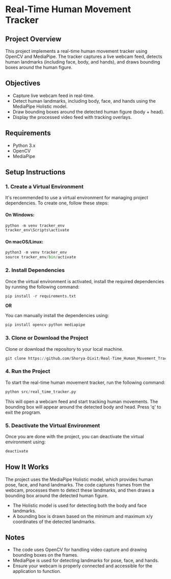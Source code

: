 # Real-Time Human Movement Tracker

## Project Overview
This project implements a real-time human movement tracker using OpenCV and MediaPipe. The tracker captures a live webcam feed, detects human landmarks (including face, body, and hands), and draws bounding boxes around the human figure.

## Objectives

- Capture live webcam feed in real-time.
- Detect human landmarks, including body, face, and hands using the MediaPipe Holistic model.
- Draw bounding boxes around the detected human figure (body + head).
- Display the processed video feed with tracking overlays.

## Requirements

- Python 3.x
- OpenCV
- MediaPipe

## Setup Instructions

### 1. Create a Virtual Environment
It's recommended to use a virtual environment for managing project dependencies. To create one, follow these steps:

#### On Windows:
```python
python -m venv tracker_env
tracker_env\Scripts\activate
```
#### On macOS/Linux:
```python
python3 -m venv tracker_env
source tracker_env/bin/activate
```

### 2. Install Dependencies
Once the virtual environment is activated, install the required dependencies by running the following command:

```python
pip install -r requirements.txt
```
  **OR**
  
You can manually install the dependencies using:

```python
pip install opencv-python mediapipe
```

### 3. Clone or Download the Project
Clone or download the repository to your local machine.

```python
git clone https://github.com/Shorya-Dixit/Real-Time_Human_Movement_Tracker.git
```

### 4. Run the Project
To start the real-time human movement tracker, run the following command:

```python
python src/real_time_tracker.py
```
This will open a webcam feed and start tracking human movements. The bounding box will appear around the detected body and head. Press 'q' to exit the program.

### 5. Deactivate the Virtual Environment
Once you are done with the project, you can deactivate the virtual environment using:

```python
deactivate
```

## How It Works
The project uses the MediaPipe Holistic model, which provides human pose, face, and hand landmarks. The code captures frames from the webcam, processes them to detect these landmarks, and then draws a bounding box around the detected human figure.

- The Holistic model is used for detecting both the body and face landmarks.
- A bounding box is drawn based on the minimum and maximum x/y coordinates of the detected landmarks.

## Notes
- The code uses OpenCV for handling video capture and drawing bounding boxes on the frames.
- MediaPipe is used for detecting landmarks for pose, face, and hands.
- Ensure your webcam is properly connected and accessible for the application to function.
